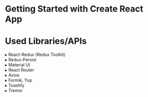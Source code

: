 # Getting Started with Create React App

# Used Libraries/APIs </br>
▸ React-Redux (Redux Toolkit)</br>
▸ Redux-Persist</br>
▸ Material UI</br>
▸ React Router</br>
▸ Axios</br>
▸ Formik, Yup</br>
▸ Toastify</br>
▸ Tremor
